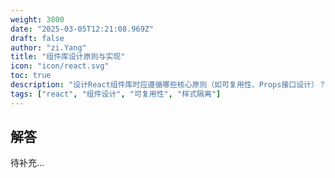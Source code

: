 ```yaml
---
weight: 3800
date: "2025-03-05T12:21:08.969Z"
draft: false
author: "zi.Yang"
title: "组件库设计原则与实现"
icon: "icon/react.svg"
toc: true
description: "设计React组件库时应遵循哪些核心原则（如可复用性、Props接口设计）？如何通过CSS-in-JS或CSS Modules实现样式隔离？"
tags: ["react", "组件设计", "可复用性", "样式隔离"]
---
```


## 解答

待补充...
